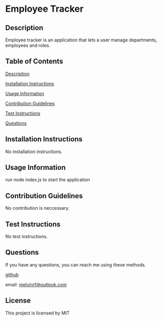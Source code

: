 # Employee Tracker

## Description
Employee tracker is an application that lets a user manage departments, employees and roles.

## Table of Contents
[Description](#description)

[Installation Instructions](#installation-instructions)

[Usage Information](#usage-information)

[Contribution Guidelines](#contribution-guidelines)

[Test Instructions](#test-instructions)

[Questions](#questions)

## Installation Instructions
No installation instructions.

## Usage Information
run node index.js to start the application

## Contribution Guidelines
No contribution is neccessary.

## Test Instructions
No test instructions.

## Questions
If you have any questions, you can reach me using these methods.

[github](https://github.com/campe0n)

email: melvinrf@outlook.com

## License
This project is licensed by MIT
